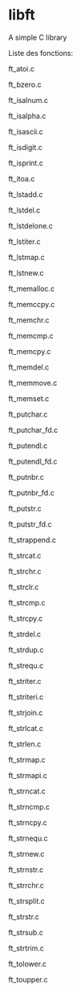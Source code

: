 # libft
A simple  C library

Liste des fonctions:

ft_atoi.c

ft_bzero.c

ft_isalnum.c

ft_isalpha.c

ft_isascii.c

ft_isdigit.c

ft_isprint.c

ft_itoa.c

ft_lstadd.c

ft_lstdel.c

ft_lstdelone.c

ft_lstiter.c

ft_lstmap.c

ft_lstnew.c

ft_memalloc.c

ft_memccpy.c

ft_memchr.c

ft_memcmp.c

ft_memcpy.c

ft_memdel.c

ft_memmove.c

ft_memset.c

ft_putchar.c

ft_putchar_fd.c

ft_putendl.c

ft_putendl_fd.c

ft_putnbr.c

ft_putnbr_fd.c

ft_putstr.c

ft_putstr_fd.c

ft_strappend.c

ft_strcat.c

ft_strchr.c

ft_strclr.c

ft_strcmp.c

ft_strcpy.c

ft_strdel.c

ft_strdup.c

ft_strequ.c

ft_striter.c

ft_striteri.c

ft_strjoin.c

ft_strlcat.c

ft_strlen.c

ft_strmap.c

ft_strmapi.c

ft_strncat.c

ft_strncmp.c

ft_strncpy.c

ft_strnequ.c

ft_strnew.c

ft_strnstr.c

ft_strrchr.c

ft_strsplit.c

ft_strstr.c

ft_strsub.c

ft_strtrim.c

ft_tolower.c

ft_toupper.c
